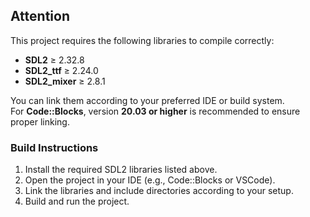 ##  Attention

This project requires the following libraries to compile correctly:

- **SDL2** ≥ 2.32.8  
- **SDL2_ttf** ≥ 2.24.0  
- **SDL2_mixer** ≥ 2.8.1  

You can link them according to your preferred IDE or build system.  
For **Code::Blocks**, version **20.03 or higher** is recommended to ensure proper linking.

###  Build Instructions

1. Install the required SDL2 libraries listed above.
2. Open the project in your IDE (e.g., Code::Blocks or VSCode).
3. Link the libraries and include directories according to your setup.
4. Build and run the project.
